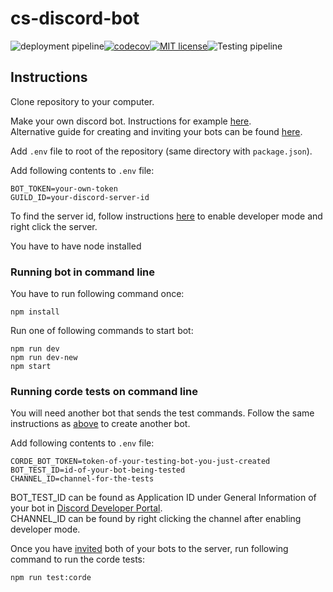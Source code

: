 # cs-discord-bot

![deployment pipeline](https://github.com/CS-DISCORD-BOT/cs-discord-bot/actions/workflows/deployment.yml/badge.svg?branch=main)[![codecov](https://codecov.io/gh/CS-DISCORD-BOT/cs-discord-bot/branch/dev/graph/badge.svg?token=qsZwyE4keT)](https://codecov.io/gh/CS-DISCORD-BOT/cs-discord-bot)[![MIT license](https://img.shields.io/badge/License-MIT-blue.svg)](LICENSE)![Testing pipeline](https://github.com/CS-DISCORD-BOT/cs-discord-bot/actions/workflows/test.yml/badge.svg?branch=dev)

## Instructions
Clone repository to your computer.

Make your own discord bot. Instructions for example [here](https://discordjs.guide/preparations/setting-up-a-bot-application.html#creating-your-bot).  
Alternative guide for creating and inviting your bots can be found [here](https://www.freecodecamp.org/news/create-a-discord-bot-with-javascript-nodejs/).

Add `.env` file to root of the repository (same directory with `package.json`).

Add following contents to `.env` file:
```
BOT_TOKEN=your-own-token
GUILD_ID=your-discord-server-id
```

To find the server id, follow instructions [here](https://support.discord.com/hc/en-us/articles/206346498-Where-can-I-find-my-User-Server-Message-ID-) to enable developer mode and right click the server.

You have to have node installed


### Running bot in command line
You have to run following command once:
```
npm install
```

Run one of following commands to start bot:
```
npm run dev
npm run dev-new
npm start
```


### Running corde tests on command line
You will need another bot that sends the test commands. Follow the same instructions as [above](https://discordjs.guide/preparations/setting-up-a-bot-application.html#creating-your-bot) to create another bot.

Add following contents to `.env` file:
```
CORDE_BOT_TOKEN=token-of-your-testing-bot-you-just-created
BOT_TEST_ID=id-of-your-bot-being-tested 
CHANNEL_ID=channel-for-the-tests
```

BOT_TEST_ID can be found as Application ID under General Information of your bot in [Discord Developer Portal](https://discord.com/developers/applications).  
CHANNEL_ID can be found by right clicking the channel after enabling developer mode.

Once you have [invited](https://discordjs.guide/preparations/adding-your-bot-to-servers.html#bot-invite-links) both of your bots to the server, run following command to run the corde tests:
```
npm run test:corde
```
